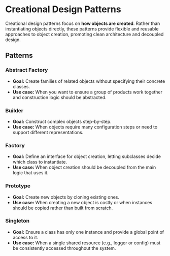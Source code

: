 
# Creational Design Patterns

Creational design patterns focus on **how objects are created**. Rather than instantiating objects directly, these patterns provide flexible and reusable approaches to object creation, promoting clean architecture and decoupled design.


## Patterns

### Abstract Factory

- **Goal:** Create families of related objects without specifying their concrete classes.
- **Use case:** When you want to ensure a group of products work together and construction logic should be abstracted.


### Builder

- **Goal:** Construct complex objects step-by-step.
- **Use case:** When objects require many configuration steps or need to support different representations.


### Factory

- **Goal:** Define an interface for object creation, letting subclasses decide which class to instantiate.
- **Use case:** When object creation should be decoupled from the main logic that uses it.

### Prototype

- **Goal:** Create new objects by cloning existing ones.
- **Use case:** When creating a new object is costly or when instances should be copied rather than built from scratch.


### Singleton

- **Goal:** Ensure a class has only one instance and provide a global point of access to it.
- **Use case:** When a single shared resource (e.g., logger or config) must be consistently accessed throughout the system.

